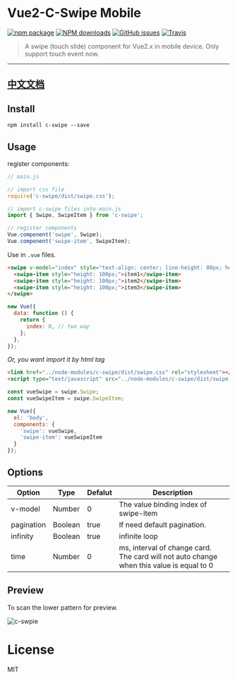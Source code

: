 # Vue2-C-Swipe Mobile

[![npm package](https://img.shields.io/npm/v/c-swipe.svg?style=flat-square)](https://www.npmjs.org/package/c-swipe)
[![NPM downloads](http://img.shields.io/npm/dm/c-swipe.svg?style=flat-square)](https://npmjs.org/package/c-swipe)
[![GitHub issues](https://img.shields.io/github/issues/pspgbhu/Vue2-C-Swipe-Mobile.svg)]()
[![Travis](https://travis-ci.org/pspgbhu/Vue2-C-Swipe-Mobile.svg?branch=master)]()

> A swipe (touch slide) component for Vue2.x in mobile device.
> Only support touch event now.

---

## [中文文档](https://github.com/pspgbhu/Vue2-C-Swipe-Mobile/blob/master/README_CN.md)


## Install
`npm install c-swipe --save`

## Usage

register components:

```js
// main.js

// import css file
require('c-swipe/dist/swipe.css');

// import c-swipe files into main.js
import { Swipe, SwipeItem } from 'c-swipe';

// register components
Vue.component('swipe', Swipe);
Vue.component('swipe-item', SwipeItem);
```

Use in `.vue` files.

```html
<swipe v-model="index" style="text-align: center; line-height: 80px; height: 100px;">
  <swipe-item style="height: 100px;">item1</swipe-item>
  <swipe-item style="height: 100px;">item2</swipe-item>
  <swipe-item style="height: 100px;">item3</swipe-item>
</swipe>
```

```js
new Vue({
  data: function () {
    return {
      index: 0, // two way
    };
  },
});
```

*Or, you want import it by html tag*
```html
<link href="../node-modules/c-swipe/dist/swipe.css" rel="stylesheet"></head>
<script type="text/javascript" src="../node-modules/c-swipe/dist/swipe.js"></script>
```
```js
const vueSwipe = swipe.Swipe;
const vueSwipeItem = swipe.SwipeItem;

new Vue({
  el: 'body',
  components: {
    'swipe': vueSwipe,
    'swipe-item': vueSwipeItem
  }
});
```



## Options

| Option | Type | Defalut  | Description |
| ------ | ---- | -------- | ----------- |
| v-model| Number | 0 |The value binding index of swipe-item |
| pagination | Boolean | true |If need default pagination.|
| infinity | Boolean | true | infinite loop |
| time | Number | 0 | ms, interval of change card. The card will not auto change when this value is equal to 0

## Preview
To scan the lower pattern for preview.

![c-swpie](https://pspgbhu.github.io/assets/img/c-swipe.png)

# License

MIT
